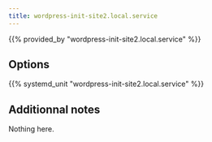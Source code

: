 ```yaml
---
title: wordpress-init-site2.local.service
---
```


{{% provided_by "wordpress-init-site2.local.service" %}}

## Options

{{% systemd_unit "wordpress-init-site2.local.service" %}}

## Additionnal notes

Nothing here.